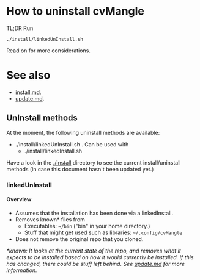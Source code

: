 <!-- Copyright (C) 2023  Kevin Sandom -->
# How to uninstall cvMangle

TL;DR Run

```
./install/linkedUnInstall.sh
```

Read on for more considerations.

# See also

* [install.md](install.md).
* [update.md](update.md).

## UnInstall methods

At the moment, the following uninstall methods are available:

* ./install/linkedUnInstall.sh . Can be used with
    * ./install/linkedInstall.sh

Have a look in the [./install](https://github.com/ksandom/cvMangle/tree/main/install) directory to see the current install/uninstall methods (in case this document hasn't been updated yet.)

### linkedUnInstall

#### Overview

* Assumes that the installation has been done via a linkedInstall.
* Removes known* files from
    * Executables: `~/bin` ("bin" in your home directory.)
    * Stuff that might get used such as libraries: `~/.config/cvMangle`
* Does not remove the original repo that you cloned.

_*known: It looks at the current state of the repo, and removes what it expects to be installed based on how it would currently be installed. If this has changed, there could be stuff left behind. See [update.md](update.md) for more information._
